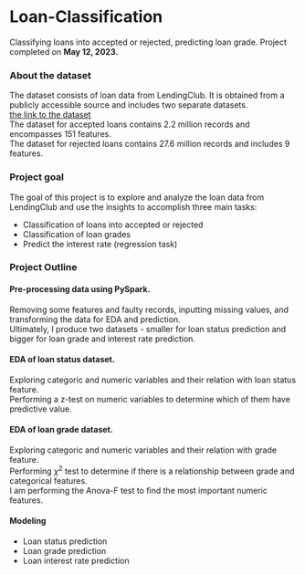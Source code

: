 # Loan-Classification
Classifying loans into accepted or rejected, predicting loan grade.
Project completed on **May 12, 2023.**

### About the dataset
The dataset consists of loan data from LendingClub. It is obtained from a publicly accessible source and includes two separate datasets. <br>
<a href="https://storage.googleapis.com/335-lending-club/lending-club.zip"> the link to the dataset </a>  <br> 
The dataset for accepted loans contains 2.2 million records and encompasses 151 features. <br>
The dataset for rejected loans contains 27.6 million records and includes 9 features.

### Project goal
The goal of this project is to explore and analyze the loan data from LendingClub and use the insights to accomplish three main tasks:
* Classification of loans into accepted or rejected
* Classification of loan grades
* Predict the interest rate (regression task)

### Project Outline

#### Pre-processing data using PySpark. 
Removing some features and faulty records, inputting missing values, and transforming the data for EDA and prediction. <br>
Ultimately, I produce two datasets - smaller for loan status prediction and bigger for loan grade and interest rate prediction.

#### EDA of loan status dataset.
Exploring categoric and numeric variables and their relation with loan status feature. <br>
Performing a z-test on numeric variables to determine which of them have predictive value.

#### EDA of loan grade dataset.
Exploring categoric and numeric variables and their relation with grade feature. <br>
Performing $\chi^2$ test to determine if there is a relationship between grade and categorical features. <br>
I am performing the Anova-F test to find the most important numeric features.

#### Modeling
*   Loan status prediction
*   Loan grade prediction
*   Loan interest rate prediction
